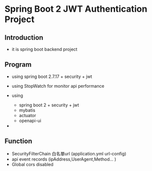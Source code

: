 # Spring Boot 2 JWT Authentication Project 


## Introduction
- it is spring boot backend project

## Program

- using spring boot 2.7.17 + security + jwt
- using StopWatch for monitor api performance
- using
    - spring boot 2 + security + jwt 
    - mybatis 
    - actuator 
    - openapi-ui

-

## Function
- SecurityFilterChain 白名單url (application.yml url-config)
- api event records (ipAddress,UserAgent,Method... )
- Global cors disabled
